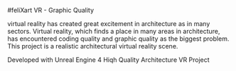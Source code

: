 #feliXart VR - Graphic Quality

virtual reality has created great excitement in architecture as in many sectors.
Virtual reality, which finds a place in many areas in architecture, has encountered coding quality and graphic quality as the biggest problem.
This project is a realistic architectural virtual reality scene.

Developed with Unreal Engine 4
Hiqh Quality Architecture VR Project
